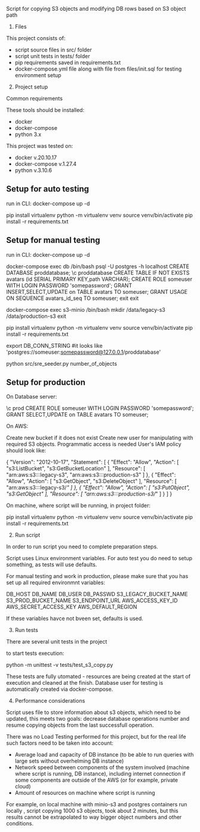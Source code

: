 Script for copying S3 objects and modifying DB rows based on S3 object path

1. Files


This project consists of:

- script source files in src/ folder
- script unit tests in tests/ folder
- pip requirements saved in requirements.txt
- docker-compose.yml file along with file from files/init.sql for testing environment setup


2. Project setup

Common requirements

These tools should be installed:

- docker
- docker-compose
- python 3.x

This project was tested on:

- docker v.20.10.17
- docker-compose v.1.27.4
- python v.3.10.6


Setup for auto testing
----------------------

run in CLI:
docker-compose up -d

pip install virtualenv
python -m virtualenv venv
source venv/bin/activate
pip install -r requirements.txt


Setup for manual testing
------------------------

run in CLI:
docker-compose up -d

docker-compose exec db /bin/bash
psql -U postgres -h localhost
CREATE DATABASE proddatabase;
\c proddatabase
CREATE TABLE IF NOT EXISTS avatars (id SERIAL PRIMARY KEY,path VARCHAR);
CREATE ROLE someuser WITH LOGIN PASSWORD 'somepassword';
GRANT INSERT,SELECT,UPDATE on TABLE avatars TO someuser;
GRANT USAGE ON SEQUENCE avatars_id_seq TO someuser;
exit
exit

docker-compose exec s3-minio /bin/bash
mkdir /data/legacy-s3 /data/production-s3
exit

pip install virtualenv
python -m virtualenv venv
source venv/bin/activate
pip install -r requirements.txt

export DB_CONN_STRING #it looks like 'postgres://someuser:somepassword@127.0.0.1/proddatabase'

python src/sre_seeder.py number_of_objects
	

Setup for production
--------------------

On Database server:

\c prod
CREATE ROLE someuser WITH LOGIN PASSWORD 'somepassword';
GRANT SELECT,UPDATE on TABLE avatars TO someuser;

On AWS:

Create new bucket if it does not exist
Create new user for manipulating with required S3 objects. Programmatic access is needed
User's IAM policy should look like:

{
    "Version": "2012-10-17",
    "Statement": [
        {
            "Effect": "Allow",
            "Action": [
                "s3:ListBucket",
                "s3:GetBucketLocation"
            ],
            "Resource": [
                "arn:aws:s3:::legacy-s3",
                "arn:aws:s3:::production-s3"
            ]
        },
        {
            "Effect": "Allow",
            "Action": [
                "s3:GetObject",
                "s3:DeleteObject"
            ],
            "Resource": [
                "arn:aws:s3:::legacy-s3/*"
            ]
        },
        {
            "Effect": "Allow",
            "Action": [
                "s3:PutObject",
                "s3:GetObject"
            ],
            "Resource": [
                "arn:aws:s3:::production-s3/*"
            ]
        }
    ]
}


On machine, where script will be running, in project folder:

pip install virtualenv
python -m virtualenv venv
source venv/bin/activate
pip install -r requirements.txt

2. Run script

In order to run script you need to complete preparation steps.

Script uses Linux environment variables. For auto test you do need to setup something, as tests will use defaults.

For manual testing and work in production, please make sure that you has set up all required environmnt variables:

DB_HOST
DB_NAME
DB_USER
DB_PASSWD
S3_LEGACY_BUCKET_NAME
S3_PROD_BUCKET_NAME
S3_ENDPOINT_URL
AWS_ACCESS_KEY_ID
AWS_SECRET_ACCESS_KEY
AWS_DEFAULT_REGION

If these variables havce not bveen set, defaults is used.

3. Run tests

There are several unit tests in the project

to start tests execution:

python -m unittest -v tests/test_s3_copy.py

These tests are fully utomated - resources are being created at the start of execution and cleaned at the finish. Database user for testing is automatically created via docker-compose.

4. Performance considerations

Script uses file to store information about s3 objects, which need to be updated, this meets two goals: decrease database operations number and resume copying objects from the last successfull operation.

There was no Load Testing performed for this project, but for the real life such factors need to be taken into account:

- Average load and capacity of DB instance (to be able to run queries with large sets without overhelming DB instance)
- Network speed between components of the system involved (machine where script is running, DB instance), including internet connection if some components are outside of the AWS (or for example, private cloud)
- Amount of resources on machine where script is running

For example, on local machine with minio-s3 and postgres containers run locally , script copying 1000 s3 objects, took about 2 minutes, but this results cannot be extrapolated to way bigger object numbers and other conditions.

 
